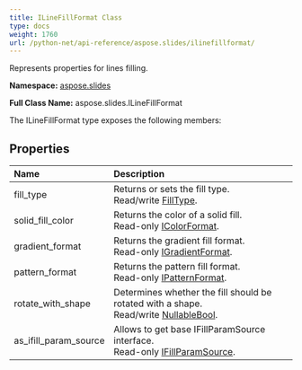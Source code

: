 ```yaml
---
title: ILineFillFormat Class
type: docs
weight: 1760
url: /python-net/api-reference/aspose.slides/ilinefillformat/
---
```


Represents properties for lines filling.

**Namespace:** [aspose.slides](/slides/python-net/api-reference/aspose.slides/)

**Full Class Name:** aspose.slides.ILineFillFormat



The ILineFillFormat type exposes the following members:
## **Properties**
|**Name**|**Description**|
| :- | :- |
|fill_type|Returns or sets the fill type.<br/>            Read/write [FillType](/slides/python-net/api-reference/aspose.slides/filltype/).|
|solid_fill_color|Returns the color of a solid fill.<br/>            Read-only [IColorFormat](/slides/python-net/api-reference/aspose.slides/icolorformat/).|
|gradient_format|Returns the gradient fill format.<br/>            Read-only [IGradientFormat](/slides/python-net/api-reference/aspose.slides/igradientformat/).|
|pattern_format|Returns the pattern fill format.<br/>            Read-only [IPatternFormat](/slides/python-net/api-reference/aspose.slides/ipatternformat/).|
|rotate_with_shape|Determines whether the fill should be rotated with a shape.<br/>            Read/write [NullableBool](/slides/python-net/api-reference/aspose.slides/nullablebool/).|
|as_ifill_param_source|Allows to get base IFillParamSource interface.<br/>            Read-only [IFillParamSource](/slides/python-net/api-reference/aspose.slides/ifillparamsource/).|

